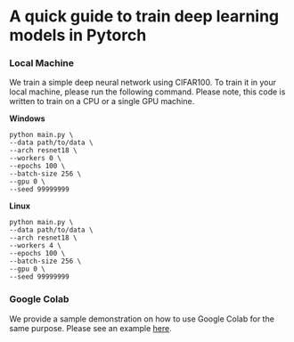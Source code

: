 # A quick guide to train deep learning models in Pytorch


### Local Machine

We train a simple deep neural network using CIFAR100. To train it in your local machine, please run the following command. Please note, this code is written to train on a CPU or a single GPU machine.

**Windows**

```
python main.py \
--data path/to/data \
--arch resnet18 \
--workers 0 \ 
--epochs 100 \
--batch-size 256 \
--gpu 0 \
--seed 99999999
```

**Linux**

```
python main.py \
--data path/to/data \
--arch resnet18 \
--workers 4 \
--epochs 100 \
--batch-size 256 \
--gpu 0 \
--seed 99999999
```

### Google Colab

We provide a sample demonstration on how to use Google Colab for the same purpose. Please see an example [here](main.ipynb).

